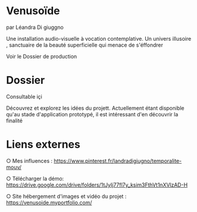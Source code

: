 # Venusoïde

par Léandra Di giuggno

 Une installation audio-visuelle à vocation contemplative. Un univers illusoire , sanctuaire de la beauté superficielle qui  menace de s'éffondrer

 Voir le Dossier de production

# Dossier

Consultable içi 

Découvrez et explorez les idées du projett. Actuellement étant disponible qu'au stade d'application prototypé, il est intéressant d'en découvrir la finalité

# Liens externes

○ Mes influences :  https://www.pinterest.fr/landradigiugno/temporalite-mouv/

○  Télécharger la démo:  https://drive.google.com/drive/folders/1tJyIj77fl7y_ksim3FthVt1nXVlzAD-H

○ Site hébergement d'images et vidéo du projet :  https://venusoide.myportfolio.com/

